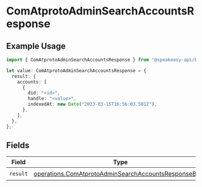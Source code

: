 # ComAtprotoAdminSearchAccountsResponse

## Example Usage

```typescript
import { ComAtprotoAdminSearchAccountsResponse } from "@speakeasy-api/bluesky/models/operations";

let value: ComAtprotoAdminSearchAccountsResponse = {
  result: {
    accounts: [
      {
        did: "<id>",
        handle: "<value>",
        indexedAt: new Date("2023-03-15T16:56:03.501Z"),
      },
    ],
  },
};
```

## Fields

| Field                                                                                                                        | Type                                                                                                                         | Required                                                                                                                     | Description                                                                                                                  |
| ---------------------------------------------------------------------------------------------------------------------------- | ---------------------------------------------------------------------------------------------------------------------------- | ---------------------------------------------------------------------------------------------------------------------------- | ---------------------------------------------------------------------------------------------------------------------------- |
| `result`                                                                                                                     | [operations.ComAtprotoAdminSearchAccountsResponseBody](../../models/operations/comatprotoadminsearchaccountsresponsebody.md) | :heavy_check_mark:                                                                                                           | N/A                                                                                                                          |